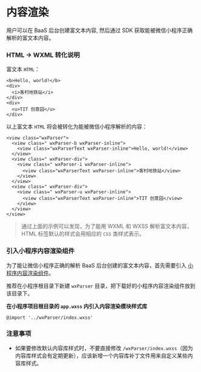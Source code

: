 # 内容渲染

用户可以在 BaaS 后台创建富文本内容, 然后通过 SDK 获取能被微信小程序正确解析的富文本内容。

### HTML -> WXML 转化说明

富文本 `HTML`：

```
<b>Hello, world!</b>
<div>
  <i>客村地铁站</i>
</div>
<div>
  <u>TIT 创意园</u>
</div>
```

以上富文本 `HTML` 将会被转化为能被微信小程序解析的内容：

```
<view class="wxParser">
  <view class=" wxParser-b wxParser-inline">
    <view class="wxParserText wxParser-inline">Hello, world!</view>
  </view>
  <view class=" wxParser-div">
    <view class=" wxParser-i wxParser-inline">
      <view class="wxParserText wxParser-inline">客村地铁站</view>
    </view>
  </view>
  <view class=" wxParser-div">
    <view class=" wxParser-u wxParser-inline">
      <view class="wxParserText wxParser-inline">TIT 创意园</view>
    </view>
  </view>
</view>
```

> 通过上面的示例可以发现，为了能用 WXML 和 WXSS 解析富文本内容，HTML 标签默认的样式会用相应的 `CSS` 类样式表示。

### 引入小程序内容渲染组件

为了能让微信小程序正确的解析 BaaS 后台创建的富文本内容，首先需要引入 [小程序内容渲染组件](https://github.com/pacochan/wxParser)。

推荐在小程序根目录下新建 `wxParser` 目录，把下载好的小程序内容渲染组件放到该目录下。

**在小程序项目根目录的 `app.wxss` 内引入内容渲染模块样式库**

```
@import '../wxParser/index.wxss'
```

### 注意事项

- 如果要修改默认内容库样式时，不要直接修改 `/wxParser/index.wxss`（因为内容库样式会有定期更新），应该新增一个内容库补丁文件用来自定义某些内容库样式。